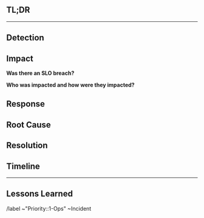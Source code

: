 <!-- Subject Template: Incident YYMMDD - [name of incident] -->

## TL;DR

<!-- summarize incident in fewer than 100 words. Please include any known cause, involved parties, issue links, and resolution -->
<!-- It might be easiest to write this summary last -->

--- 

##  Detection

<!-- How did we learn of the problem? Prometheus? System Error? User? -->

## Impact

**Was there an SLO breach?**
<!-- Yes / No  | If Yes, please include the time margin we missed the SLO by in HH:SS-->

**Who was impacted and how were they impacted?**
<!-- Please include Teams, Users, Automations, Processes -->

## Response

<!-- who from the data team responded to the incident and how did they respond? -->

## Root Cause

<!-- What caused this incident? Please include any relevant issue links or thanos charts -->

## Resolution

<!-- Has the issue been resolved? How? Please include any relevant issue and/or MR links in the description -->

## Timeline

<!-- Please list incident activities and actions in the following format | XX:XX UTC - INCIDENT ACTIVITY; ACTION TAKEN -->

---

## Lessons Learned

/label ~"Priority::1-Ops" ~Incident
